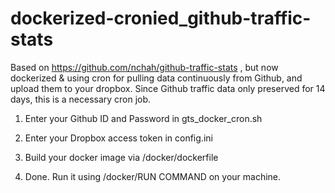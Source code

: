 # dockerized-cronied_github-traffic-stats
Based on https://github.com/nchah/github-traffic-stats , but now dockerized &amp; using cron for pulling data continuously from Github, and upload them to your dropbox.
Since Github traffic data only preserved for 14 days, this is a necessary cron job.


1. Enter your Github ID and Password in gts_docker_cron.sh
2. Enter your Dropbox access token in config.ini
3. Build your docker image via /docker/dockerfile

4. Done. Run it using /docker/RUN COMMAND on your machine.
